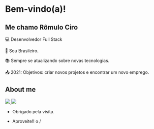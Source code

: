 # Bem-vindo(a)!
 
## Me chamo Rômulo Ciro

 

:computer: Desenvolvedor Full Stack

:house_with_garden: Sou Brasileiro.

:books: Sempre se atualizando sobre novas tecnologias.

:outbox_tray: 2021: Objetivos: criar novos projetos e encontrar um novo emprego.

 

## About me

<a href="https://github.com/romulociro" alt="github" target="_blank">

<img src="https://img.shields.io/badge/GitHub-000000?&style=flat-square&logo=GitHub&logoColor=white">

</a>

<a href="https://www.linkedin.com/in/romulociro" alt="linkedin" target="_blank">

<img src="https://img.shields.io/badge/LinkedIn-%230077B5.svg?&style=flat-square&logo=linkedin&logoColor=white">

</a>



- Obrigado pela visita.

- Aproveite!! o /
